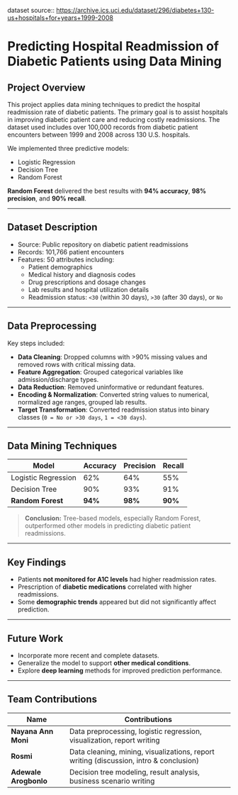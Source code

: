 dataset source:: https://archive.ics.uci.edu/dataset/296/diabetes+130-us+hospitals+for+years+1999-2008

# Predicting Hospital Readmission of Diabetic Patients using Data Mining

## Project Overview

This project applies data mining techniques to predict the hospital readmission rate of diabetic patients. The primary goal is to assist hospitals in improving diabetic patient care and reducing costly readmissions. The dataset used includes over 100,000 records from diabetic patient encounters between 1999 and 2008 across 130 U.S. hospitals.

We implemented three predictive models:
- Logistic Regression
- Decision Tree
- Random Forest

**Random Forest** delivered the best results with **94% accuracy**, **98% precision**, and **90% recall**.

---

## Dataset Description

- Source: Public repository on diabetic patient readmissions
- Records: 101,766 patient encounters
- Features: 50 attributes including:
  - Patient demographics
  - Medical history and diagnosis codes
  - Drug prescriptions and dosage changes
  - Lab results and hospital utilization details
  - Readmission status: `<30` (within 30 days), `>30` (after 30 days), or `No`

---

## Data Preprocessing

Key steps included:
- **Data Cleaning**: Dropped columns with >90% missing values and removed rows with critical missing data.
- **Feature Aggregation**: Grouped categorical variables like admission/discharge types.
- **Data Reduction**: Removed uninformative or redundant features.
- **Encoding & Normalization**: Converted string values to numerical, normalized age ranges, grouped lab results.
- **Target Transformation**: Converted readmission status into binary classes (`0 = No or >30 days`, `1 = <30 days`).

---

## Data Mining Techniques

| Model              | Accuracy | Precision | Recall |
|-------------------|----------|-----------|--------|
| Logistic Regression | 62%      | 64%       | 55%    |
| Decision Tree       | 90%      | 93%       | 91%    |
| **Random Forest**   | **94%**  | **98%**   | **90%**|

> **Conclusion:** Tree-based models, especially Random Forest, outperformed other models in predicting diabetic patient readmissions.

---

## Key Findings

- Patients **not monitored for A1C levels** had higher readmission rates.
- Prescription of **diabetic medications** correlated with higher readmissions.
- Some **demographic trends** appeared but did not significantly affect prediction.

---

## Future Work

- Incorporate more recent and complete datasets.
- Generalize the model to support **other medical conditions**.
- Explore **deep learning** methods for improved prediction performance.

---

## Team Contributions

| Name              | Contributions |
|-------------------|----------------|
| **Nayana Ann Moni** | Data preprocessing, logistic regression, visualization, report writing |
| **Rosmi** | Data cleaning, mining, visualizations, report writing (discussion, intro & conclusion) |
| **Adewale Arogbonlo** | Decision tree modeling, result analysis, business scenario writing |
